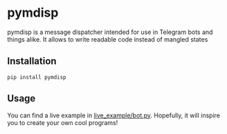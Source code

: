 # pymdisp

pymdisp is a message dispatcher intended for use in Telegram bots and things alike. It allows to write readable code instead of mangled states

## Installation

`pip install pymdisp`

## Usage

You can find a live example in [live\_example/bot.py](live_example/bot.py). Hopefully, it will inspire you to create your own cool programs!
